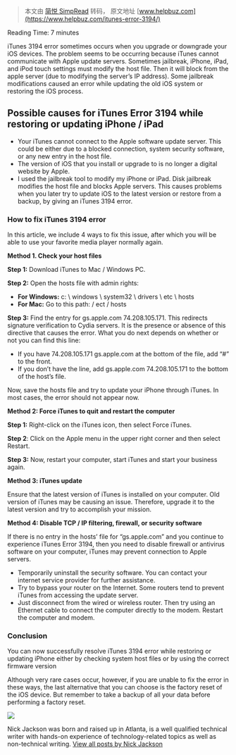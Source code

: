 > 本文由 [简悦 SimpRead](http://ksria.com/simpread/) 转码， 原文地址 [www.helpbuz.com](https://www.helpbuz.com/itunes-error-3194/)

Reading Time: 7 minutes

iTunes 3194 error sometimes occurs when you upgrade or downgrade your iOS devices. The problem seems to be occurring because iTunes cannot communicate with Apple update servers. Sometimes jailbreak, iPhone, iPad, and iPod touch settings must modify the host file. Then it will block from the apple server (due to modifying the server’s IP address). Some jailbreak modifications caused an error while updating the old iOS system or restoring the iOS process.

Possible causes for iTunes Error 3194 while restoring or updating iPhone / iPad
-------------------------------------------------------------------------------

*   Your iTunes cannot connect to the Apple software update server. This could be either due to a blocked connection, system security software, or any new entry in the host file.
*   The version of iOS that you install or upgrade to is no longer a digital website by Apple.
*   I used the jailbreak tool to modify my iPhone or iPad. Disk jailbreak modifies the host file and blocks Apple servers. This causes problems when you later try to update iOS to the latest version or restore from a backup, by giving an iTunes 3194 error.

### How to fix iTunes 3194 error

In this article, we include 4 ways to fix this issue, after which you will be able to use your favorite media player normally again.

**Method 1. Check your host files**

**Step 1:** Download iTunes to Mac / Windows PC.

**Step 2:** Open the hosts file with admin rights:

*   **For Windows:** c: \ windows \ system32 \ drivers \ etc \ hosts
*   **For Mac:** Go to this path: / ect / hosts

**Step 3:** Find the entry for gs.apple.com 74.208.105.171. This redirects signature verification to Cydia servers. It is the presence or absence of this directive that causes the error. What you do next depends on whether or not you can find this line:

*   If you have 74.208.105.171 gs.apple.com at the bottom of the file, add “#” to the front.
*   If you don’t have the line, add gs.apple.com 74.208.105.171 to the bottom of the host’s file.

Now, save the hosts file and try to update your iPhone through iTunes. In most cases, the error should not appear now.

**Method 2: Force iTunes to quit and restart the computer**

**Step 1:** Right-click on the iTunes icon, then select Force iTunes.

**Step 2**: Click on the Apple menu in the upper right corner and then select Restart.

**Step 3:** Now, restart your computer, start iTunes and start your business again.

**Method 3: iTunes update**

Ensure that the latest version of iTunes is installed on your computer. Old version of iTunes may be causing an issue. Therefore, upgrade it to the latest version and try to accomplish your mission.

**Method 4: Disable TCP / IP filtering, firewall, or security software**

If there is no entry in the hosts’ file for “gs.apple.com” and you continue to experience iTunes Error 3194, then you need to disable firewall or antivirus software on your computer, iTunes may prevent connection to Apple servers.

*   Temporarily uninstall the security software. You can contact your internet service provider for further assistance.
*   Try to bypass your router on the Internet. Some routers tend to prevent iTunes from accessing the update server.
*   Just disconnect from the wired or wireless router. Then try using an Ethernet cable to connect the computer directly to the modem. Restart the computer and modem.

### Conclusion

You can now successfully resolve iTunes 3194 error while restoring or updating iPhone either by checking system host files or by using the correct firmware version

Although very rare cases occur, however, if you are unable to fix the error in these ways, the last alternative that you can choose is the factory reset of the iOS device. But remember to take a backup of all your data before performing a factory reset.

![](https://secure.gravatar.com/avatar/ca8eb2814ee75652ea16833479a7c2ea?s=42&d=mm&r=g)

Nick Jackson was born and raised up in Atlanta, is a well qualified technical writer with hands-on experience of technology-related topics as well as non-technical writing. [View all posts by Nick Jackson](https://www.helpbuz.com/author/nick-jackson/)